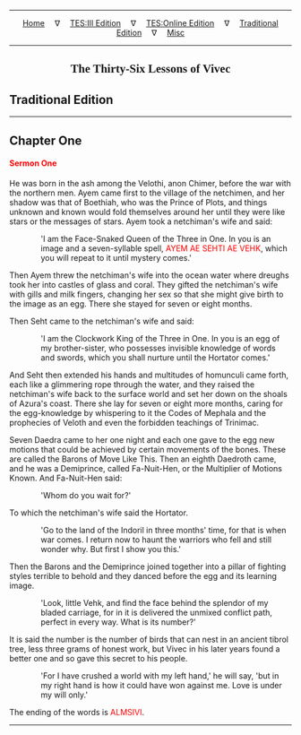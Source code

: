 
---

<!--- Jekyll Page Links -->

<center>
<a href="../../../index.html">Home</a>
&emsp;&nabla;&emsp;
<a href="../../index-tes3.html">TES:III Edition</a>
&emsp;&nabla;&emsp;
<a href="../../index-teso.html">TES:Online Edition</a>
&emsp;&nabla;&emsp;
<a href="../../index-traditional.html">Traditional Edition</a>
&emsp;&nabla;&emsp;
<a href="../../index-misc.html">Misc</a>
</center>

<!--- Markdown Body Below: -->

---

<center>
<h2><span style="font-family:Georgia">The Thirty-Six Lessons of Vivec</span></h2>
</center>

## Traditional Edition

---

## Chapter One

#### <span style="color:red">Sermon One</span>

He was born in the ash among the Velothi, anon Chimer, before the war with the northern men. Ayem came first to the village of the netchimen, and her shadow was that of Boethiah, who was the Prince of Plots, and things unknown and known would fold themselves around her until they were like stars or the messages of stars. Ayem took a netchiman's wife and said:

<span style="display:inline-block;padding-left:4em">'I am the Face-Snaked Queen of the Three in One. In you is an image and a seven-syllable spell,
<span style="color:red">AYEM AE SEHTI AE VEHK</span>, which you will repeat to it until mystery comes.'</span>

Then Ayem threw the netchiman's wife into the ocean water where dreughs took her into castles of glass and coral. They gifted the netchiman's wife with gills and milk fingers, changing her sex so that she might give birth to the image as an egg. There she stayed for seven or eight months.

Then Seht came to the netchiman's wife and said:

<span style="display:inline-block;padding-left:4em">'I am the Clockwork King of the Three in One. In you is an egg of my brother-sister, who possesses invisible knowledge of words and swords, which you shall nurture until the Hortator comes.'</span>

And Seht then extended his hands and multitudes of homunculi came forth, each like a glimmering rope through the water, and they raised the netchiman's wife back to the surface world and set her down on the shoals of Azura's coast. There she lay for seven or eight more months, caring for the egg-knowledge by whispering to it the Codes of Mephala and the prophecies of Veloth and even the forbidden teachings of Trinimac.

Seven Daedra came to her one night and each one gave to the egg new motions that could be achieved by certain movements of the bones. These are called the Barons of Move Like This. Then an eighth Daedroth came, and he was a Demiprince, called Fa-Nuit-Hen, or the Multiplier of Motions Known. And Fa-Nuit-Hen said:

<span style="display:inline-block;padding-left:4em">'Whom do you wait for?'</span>

To which the netchiman's wife said the Hortator.

<span style="display:inline-block;padding-left:4em">'Go to the land of the Indoril in three months' time, for that is when war comes. I return now to haunt the warriors who fell and still wonder why. But first I show you this.'</span>

Then the Barons and the Demiprince joined together into a pillar of fighting styles terrible to behold and they danced before the egg and its learning image.

<span style="display:inline-block;padding-left:4em">'Look, little Vehk, and find the face behind the splendor of my bladed carriage, for in it is delivered the unmixed conflict path, perfect in every way. What is its number?'</span>

It is said the number is the number of birds that can nest in an ancient tibrol tree, less three grams of honest work, but Vivec in his later years found a better one and so gave this secret to his people.

<span style="display:inline-block;padding-left:4em">'For I have crushed a world with my left hand,' he will say, 'but in my right hand is how it could have won against me. Love is under my will only.'</span>

The ending of the words is
<span style="color:red">ALMSIVI</span>.

---
